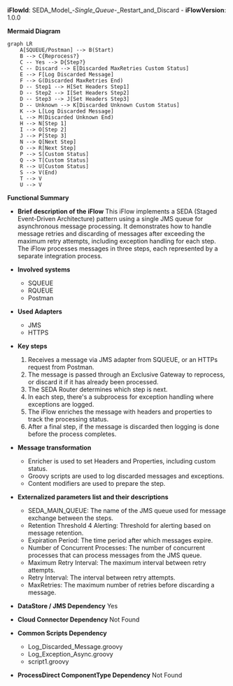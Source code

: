 **iFlowId**: SEDA_Model_-_Single_Queue_-_Restart_and_Discard - **iFlowVersion**: 1.0.0

**Mermaid Diagram**
```mermaid
graph LR
    A[SQUEUE/Postman] --> B(Start)
    B --> C{Reprocess?}
    C -- Yes --> D{Step?}
    C -- Discard --> E[Discarded MaxRetries Custom Status]
    E --> F[Log Discarded Message]
    F --> G(Discarded MaxRetries End)
    D -- Step1 --> H[Set Headers Step1]
    D -- Step2 --> I[Set Headers Step2]
    D -- Step3 --> J[Set Headers Step3]
    D -- Unknown --> K[Discarded Unknown Custom Status]
    K --> L[Log Discarded Message]
    L --> M(Discarded Unknown End)
    H --> N[Step 1]
    I --> O[Step 2]
    J --> P[Step 3]
    N --> Q[Next Step]
    O --> R[Next Step]
    P --> S[Custom Status]
    Q --> T[Custom Status]
    R --> U[Custom Status]
    S --> V(End)
    T --> V
    U --> V
```
**Functional Summary**
- **Brief description of the iFlow**
This iFlow implements a SEDA (Staged Event-Driven Architecture) pattern using a single JMS queue for asynchronous message processing. It demonstrates how to handle message retries and discarding of messages after exceeding the maximum retry attempts, including exception handling for each step. The iFlow processes messages in three steps, each represented by a separate integration process.

- **Involved systems**
    - SQUEUE
    - RQUEUE
    - Postman

- **Used Adapters**
    - JMS
    - HTTPS

- **Key steps**
    1. Receives a message via JMS adapter from SQUEUE, or an HTTPs request from Postman.
    2. The message is passed through an Exclusive Gateway to reprocess, or discard it if it has already been processed.
    3. The SEDA Router determines which step is next.
    4. In each step, there's a subprocess for exception handling where exceptions are logged.
    5. The iFlow enriches the message with headers and properties to track the processing status.
    6. After a final step, if the message is discarded then logging is done before the process completes.

- **Message transformation**
    - Enricher is used to set Headers and Properties, including custom status.
    - Groovy scripts are used to log discarded messages and exceptions.
    - Content modifiers are used to prepare the step.

- **Externalized parameters list and their descriptions**
    - SEDA_MAIN_QUEUE: The name of the JMS queue used for message exchange between the steps.
    - Retention Threshold 4 Alerting: Threshold for alerting based on message retention.
    - Expiration Period: The time period after which messages expire.
    - Number of Concurrent Processes: The number of concurrent processes that can process messages from the JMS queue.
    - Maximum Retry Interval: The maximum interval between retry attempts.
    - Retry Interval: The interval between retry attempts.
    - MaxRetries: The maximum number of retries before discarding a message.

- **DataStore / JMS Dependency**
Yes

- **Cloud Connector Dependency**
Not Found

- **Common Scripts Dependency**
    - Log_Discarded_Message.groovy
    - Log_Exception_Async.groovy
    - script1.groovy

- **ProcessDirect ComponentType Dependency**
Not Found